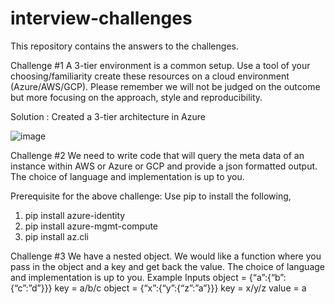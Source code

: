 # interview-challenges
This repository contains the answers to the challenges.

Challenge #1
A 3-tier environment is a common setup. Use a tool of your choosing/familiarity create these
resources on a cloud environment (Azure/AWS/GCP). Please remember we will not be judged
on the outcome but more focusing on the approach, style and reproducibility.

Solution : Created a 3-tier architecture in Azure

![image](https://github.com/preetyonline/interview-challenges/assets/27806189/24feb936-42ef-4bb9-a3b3-2003cca73de9)

Challenge #2
We need to write code that will query the meta data of an instance within AWS or Azure or GCP
and provide a json formatted output.
The choice of language and implementation is up to you.

Prerequisite for the above challenge:
Use pip to install the following,
1. pip install azure-identity
2. pip install azure-mgmt-compute
3. pip install az.cli
   
Challenge #3
We have a nested object. We would like a function where you pass in the object and a key and
get back the value.
The choice of language and implementation is up to you.
Example Inputs
object = {“a”:{“b”:{“c”:”d”}}}
key = a/b/c
object = {“x”:{“y”:{“z”:”a”}}}
key = x/y/z
value = a

